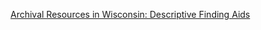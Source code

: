 ﻿[Archival Resources in Wisconsin: Descriptive Finding Aids](https://digicoll.library.wisc.edu/cgi/f/findaid/findaid-idx?c=wiarchives;cc=wiarchives;view=text;rgn=main;didno=uw-whs-mss00341)